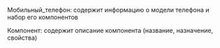 Мобильный_телефон:
содержит информацию о модели
телефона и набор его компонентов

Компонент:
содержит описание компонента
(название, назначение, свойства)